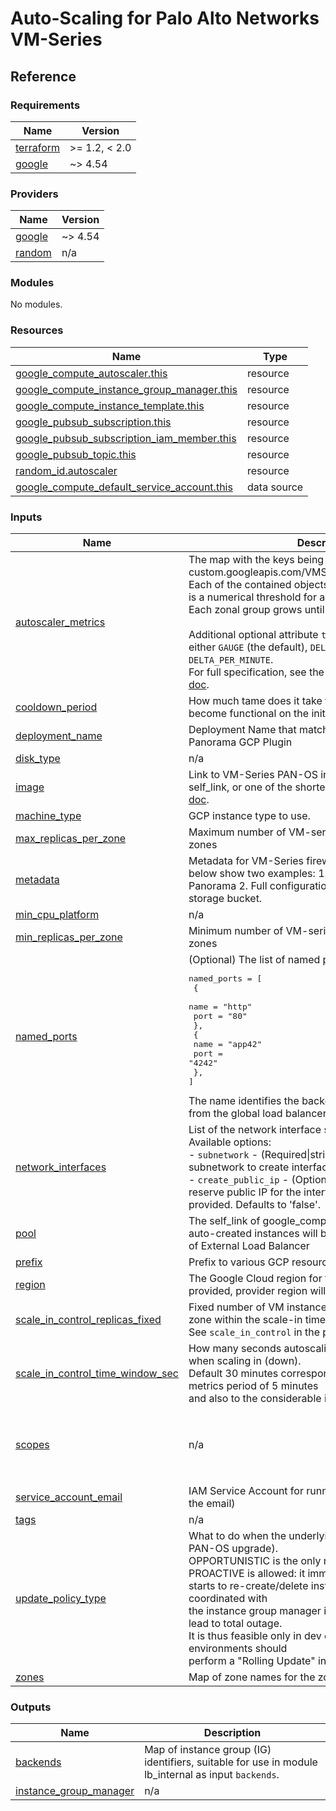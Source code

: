 # Auto-Scaling for Palo Alto Networks VM-Series

## Reference
<!-- BEGINNING OF PRE-COMMIT-TERRAFORM DOCS HOOK -->
### Requirements

| Name | Version |
|------|---------|
| <a name="requirement_terraform"></a> [terraform](#requirement\_terraform) | >= 1.2, < 2.0 |
| <a name="requirement_google"></a> [google](#requirement\_google) | ~> 4.54 |

### Providers

| Name | Version |
|------|---------|
| <a name="provider_google"></a> [google](#provider\_google) | ~> 4.54 |
| <a name="provider_random"></a> [random](#provider\_random) | n/a |

### Modules

No modules.

### Resources

| Name | Type |
|------|------|
| [google_compute_autoscaler.this](https://registry.terraform.io/providers/hashicorp/google/latest/docs/resources/compute_autoscaler) | resource |
| [google_compute_instance_group_manager.this](https://registry.terraform.io/providers/hashicorp/google/latest/docs/resources/compute_instance_group_manager) | resource |
| [google_compute_instance_template.this](https://registry.terraform.io/providers/hashicorp/google/latest/docs/resources/compute_instance_template) | resource |
| [google_pubsub_subscription.this](https://registry.terraform.io/providers/hashicorp/google/latest/docs/resources/pubsub_subscription) | resource |
| [google_pubsub_subscription_iam_member.this](https://registry.terraform.io/providers/hashicorp/google/latest/docs/resources/pubsub_subscription_iam_member) | resource |
| [google_pubsub_topic.this](https://registry.terraform.io/providers/hashicorp/google/latest/docs/resources/pubsub_topic) | resource |
| [random_id.autoscaler](https://registry.terraform.io/providers/hashicorp/random/latest/docs/resources/id) | resource |
| [google_compute_default_service_account.this](https://registry.terraform.io/providers/hashicorp/google/latest/docs/data-sources/compute_default_service_account) | data source |

### Inputs

| Name | Description | Type | Default | Required |
|------|-------------|------|---------|:--------:|
| <a name="input_autoscaler_metrics"></a> [autoscaler\_metrics](#input\_autoscaler\_metrics) | The map with the keys being metrics identifiers (e.g. custom.googleapis.com/VMSeries/panSessionUtilization).<br>Each of the contained objects has attribute `target` which is a numerical threshold for a scale-out or a scale-in.<br>Each zonal group grows until it satisfies all the targets.<br><br>Additional optional attribute `type` defines the metric as either `GAUGE` (the default), `DELTA_PER_SECOND`, or `DELTA_PER_MINUTE`.<br>For full specification, see the `metric` inside the [provider doc](https://registry.terraform.io/providers/hashicorp/google/latest/docs/resources/compute_autoscaler). | `map` | <pre>{<br>  "custom.googleapis.com/VMSeries/panSessionThroughputKbps": {<br>    "target": 700000<br>  },<br>  "custom.googleapis.com/VMSeries/panSessionUtilization": {<br>    "target": 70<br>  }<br>}</pre> | no |
| <a name="input_cooldown_period"></a> [cooldown\_period](#input\_cooldown\_period) | How much tame does it take for a spawned PA-VM to become functional on the initialization boot | `number` | `480` | no |
| <a name="input_deployment_name"></a> [deployment\_name](#input\_deployment\_name) | Deployment Name that matches what is specified in Panorama GCP Plugin | `string` | n/a | yes |
| <a name="input_disk_type"></a> [disk\_type](#input\_disk\_type) | n/a | `string` | `"pd-ssd"` | no |
| <a name="input_image"></a> [image](#input\_image) | Link to VM-Series PAN-OS image. Can be either a full self\_link, or one of the shortened forms per the [provider doc](https://registry.terraform.io/providers/hashicorp/google/latest/docs/resources/compute_instance#image). | `string` | `"https://www.googleapis.com/compute/v1/projects/paloaltonetworksgcp-public/global/images/vmseries-byol-912"` | no |
| <a name="input_machine_type"></a> [machine\_type](#input\_machine\_type) | GCP instance type to use. | `string` | `"n1-standard-4"` | no |
| <a name="input_max_replicas_per_zone"></a> [max\_replicas\_per\_zone](#input\_max\_replicas\_per\_zone) | Maximum number of VM-series instances per *each* of the zones | `number` | `1` | no |
| <a name="input_metadata"></a> [metadata](#input\_metadata) | Metadata for VM-Series firewall.  Commented examples below show two examples: 1. partial bootstrap to Panorama 2. Full configuration bootstrap from Google storage bucket. | `map(string)` | `{}` | no |
| <a name="input_min_cpu_platform"></a> [min\_cpu\_platform](#input\_min\_cpu\_platform) | n/a | `string` | `"Intel Broadwell"` | no |
| <a name="input_min_replicas_per_zone"></a> [min\_replicas\_per\_zone](#input\_min\_replicas\_per\_zone) | Minimum number of VM-series instances per *each* of the zones | `number` | `1` | no |
| <a name="input_named_ports"></a> [named\_ports](#input\_named\_ports) | (Optional) The list of named ports:<pre>named_ports = [<br>  {<br>    name = "http"<br>    port = "80"<br>  },<br>  {<br>    name = "app42"<br>    port = "4242"<br>  },<br>]</pre>The name identifies the backend port to receive the traffic from the global load balancers. | `list` | `[]` | no |
| <a name="input_network_interfaces"></a> [network\_interfaces](#input\_network\_interfaces) | List of the network interface specifications.<br>Available options:<br>- `subnetwork`             - (Required\|string) Self-link of a subnetwork to create interface in.<br>- `create_public_ip`       - (Optional\|boolean) Whether to reserve public IP for the interface. Ignored if `public_ip` is provided. Defaults to 'false'. | `list(any)` | n/a | yes |
| <a name="input_pool"></a> [pool](#input\_pool) | The self\_link of google\_compute\_target\_pool where the auto-created instances will be placed for healtchecking of External Load Balancer | `string` | `null` | no |
| <a name="input_prefix"></a> [prefix](#input\_prefix) | Prefix to various GCP resource names | `string` | n/a | yes |
| <a name="input_region"></a> [region](#input\_region) | The Google Cloud region for the resources.  If null is provided, provider region will be used. | `string` | `null` | no |
| <a name="input_scale_in_control_replicas_fixed"></a> [scale\_in\_control\_replicas\_fixed](#input\_scale\_in\_control\_replicas\_fixed) | Fixed number of VM instances that can be killed in each zone within the scale-in time window.<br>See `scale_in_control` in the [provider doc](https://registry.terraform.io/providers/hashicorp/google/latest/docs/resources/compute_autoscaler). | `number` | `1` | no |
| <a name="input_scale_in_control_time_window_sec"></a> [scale\_in\_control\_time\_window\_sec](#input\_scale\_in\_control\_time\_window\_sec) | How many seconds autoscaling should look into the past when scaling in (down).<br>Default 30 minutes corresponds to the default custom metrics period of 5 minutes<br>and also to the considerable init time of a fresh instance. | `number` | `1800` | no |
| <a name="input_scopes"></a> [scopes](#input\_scopes) | n/a | `list(string)` | <pre>[<br>  "https://www.googleapis.com/auth/compute.readonly",<br>  "https://www.googleapis.com/auth/cloud.useraccounts.readonly",<br>  "https://www.googleapis.com/auth/devstorage.read_only",<br>  "https://www.googleapis.com/auth/logging.write",<br>  "https://www.googleapis.com/auth/monitoring.write"<br>]</pre> | no |
| <a name="input_service_account_email"></a> [service\_account\_email](#input\_service\_account\_email) | IAM Service Account for running firewall instance (just the email) | `string` | `null` | no |
| <a name="input_tags"></a> [tags](#input\_tags) | n/a | `list(string)` | `[]` | no |
| <a name="input_update_policy_type"></a> [update\_policy\_type](#input\_update\_policy\_type) | What to do when the underlying template changes (e.g. PAN-OS upgrade).<br>OPPORTUNISTIC is the only recommended value. Also PROACTIVE is allowed: it immediately<br>starts to re-create/delete instances and since this is not coordinated with<br>the instance group manager in other zone, it can easily lead to total outage.<br>It is thus feasible only in dev environments. Real environments should<br>perform a "Rolling Update" in GCP web interface. | `string` | `"OPPORTUNISTIC"` | no |
| <a name="input_zones"></a> [zones](#input\_zones) | Map of zone names for the zonal IGMs | `map(string)` | `{}` | no |

### Outputs

| Name | Description |
|------|-------------|
| <a name="output_backends"></a> [backends](#output\_backends) | Map of instance group (IG) identifiers, suitable for use in module lb\_internal as input `backends`. |
| <a name="output_instance_group_manager"></a> [instance\_group\_manager](#output\_instance\_group\_manager) | n/a |
<!-- END OF PRE-COMMIT-TERRAFORM DOCS HOOK -->
